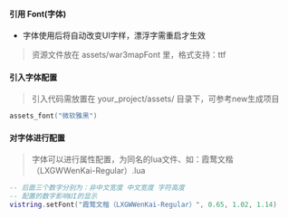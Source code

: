 #### 引用 Font(字体)

* 字体使用后将自动改变UI字样，漂浮字需重启才生效

> 资源文件放在 assets/war3mapFont 里，格式支持：ttf

#### 引入字体配置

> 引入代码需放置在 your_project/assets/ 目录下，可参考new生成项目

```lua
assets_font("微软雅黑")
```

#### 对字体进行配置

> 字体可以进行属性配置，为同名的lua文件、如：霞鹜文楷（LXGWWenKai-Regular）.lua

```lua
-- 后面三个数字分别为：非中文宽度 中文宽度 字符高度
-- 配置的数字影响UI的显示
vistring.setFont("霞鹜文楷（LXGWWenKai-Regular）", 0.65, 1.02, 1.14)
```